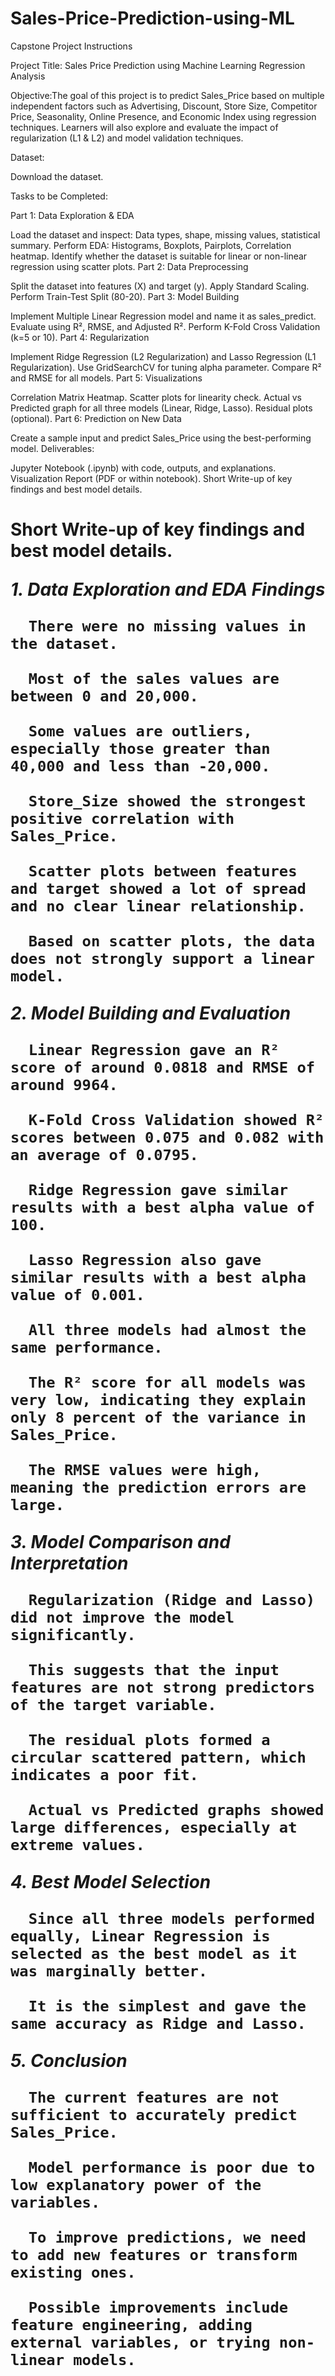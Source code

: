 # Sales-Price-Prediction-using-ML
Capstone Project Instructions

Project Title: Sales Price Prediction using Machine Learning Regression Analysis

Objective:The goal of this project is to predict Sales_Price based on multiple independent factors such as Advertising, Discount, Store Size, Competitor Price, Seasonality, Online Presence, and Economic Index using regression techniques. Learners will also explore and evaluate the impact of regularization (L1 & L2) and model validation techniques.

Dataset:

Download the dataset.

Tasks to be Completed:

Part 1: Data Exploration & EDA

Load the dataset and inspect: Data types, shape, missing values, statistical summary.
Perform EDA: Histograms, Boxplots, Pairplots, Correlation heatmap.
Identify whether the dataset is suitable for linear or non-linear regression using scatter plots.
Part 2: Data Preprocessing

Split the dataset into features (X) and target (y).
Apply Standard Scaling.
Perform Train-Test Split (80-20).
Part 3: Model Building

Implement Multiple Linear Regression model and name it as sales_predict.
Evaluate using R², RMSE, and Adjusted R².
Perform K-Fold Cross Validation (k=5 or 10).
Part 4: Regularization

Implement Ridge Regression (L2 Regularization) and Lasso Regression (L1 Regularization).
Use GridSearchCV for tuning alpha parameter.
Compare R² and RMSE for all models.
Part 5: Visualizations

Correlation Matrix Heatmap.
Scatter plots for linearity check.
Actual vs Predicted graph for all three models (Linear, Ridge, Lasso).
Residual plots (optional).
Part 6: Prediction on New Data

Create a sample input and predict Sales_Price using the best-performing model.
Deliverables:

Jupyter Notebook (.ipynb) with code, outputs, and explanations.
Visualization Report (PDF or within notebook).
Short Write-up of key findings and best model details.

<H1>Short Write-up of key findings and best model details.
      
***1. Data Exploration and EDA Findings***

      There were no missing values in the dataset.

      Most of the sales values are between 0 and 20,000.

      Some values are outliers, especially those greater than 40,000 and less than -20,000.

      Store_Size showed the strongest positive correlation with Sales_Price.

      Scatter plots between features and target showed a lot of spread and no clear linear relationship.

      Based on scatter plots, the data does not strongly support a linear model.

***2. Model Building and Evaluation***

      Linear Regression gave an R² score of around 0.0818 and RMSE of around 9964.

      K-Fold Cross Validation showed R² scores between 0.075 and 0.082 with an average of 0.0795.

      Ridge Regression gave similar results with a best alpha value of 100.

      Lasso Regression also gave similar results with a best alpha value of 0.001.

      All three models had almost the same performance.

      The R² score for all models was very low, indicating they explain only 8 percent of the variance in Sales_Price.

      The RMSE values were high, meaning the prediction errors are large.

***3. Model Comparison and Interpretation***


      Regularization (Ridge and Lasso) did not improve the model significantly.

      This suggests that the input features are not strong predictors of the target variable.

      The residual plots formed a circular scattered pattern, which indicates a poor fit.

      Actual vs Predicted graphs showed large differences, especially at extreme values.

***4. Best Model Selection***

      Since all three models performed equally, Linear Regression is selected as the best model as it was marginally better.

      It is the simplest and gave the same accuracy as Ridge and Lasso.

***5. Conclusion***

      The current features are not sufficient to accurately predict Sales_Price.

      Model performance is poor due to low explanatory power of the variables.

      To improve predictions, we need to add new features or transform existing ones.

      Possible improvements include feature engineering, adding external variables, or trying non-linear models.


